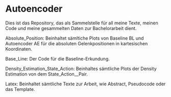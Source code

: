 # Autoencoder

Dies ist das Repository, das als Sammelstelle für all meine Texte, meinen Code und meine gesammelten Daten zur Bachelorarbeit dient.

Absolute_Position: Beinhaltet sämltiche Plots von Baseline BL und Autoencoder AE für die absoluten Gelenkpositionen in kartesischen Koordinaten.

Base_Line: Der Code für die Baseline-Erkundung.

Density_Estimation_State_Action: Beinhaltes sämtliche Plots der Density Estimation von dem State_Action__Pair.

Latex: Beinhaltet sämtliche Texte zur Arbeit, wie Abstract, Pseudocode oder das Template.


